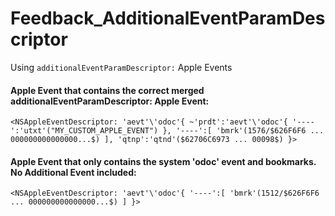 # Feedback_AdditionalEventParamDescriptor
Using `additionalEventParamDescriptor:` Apple Events

#### Apple Event that contains the correct merged additionalEventParamDescriptor: Apple Event:

    <NSAppleEventDescriptor: 'aevt'\'odoc'{ ~'prdt':'aevt'\'odoc'{ '----':'utxt'("MY_CUSTOM_APPLE_EVENT") }, '----':[ 'bmrk'(1576/$626F6F6 ... 000000000000000...$) ], 'qtnp':'qtnd'($62706C6973 ... 00098$) }>

#### Apple Event that only contains the system 'odoc' event and bookmarks. No Additional Event included:

    <NSAppleEventDescriptor: 'aevt'\'odoc'{ '----':[ 'bmrk'(1512/$626F6F6 ... 000000000000000...$) ] }>
